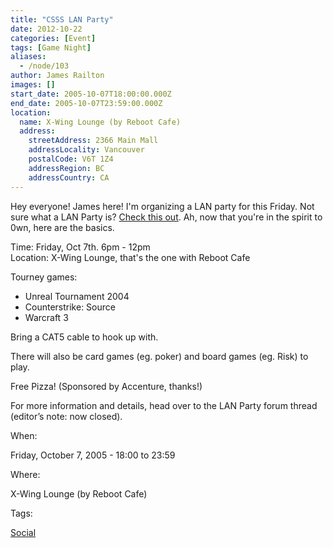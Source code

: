 ```yaml
---
title: "CSSS LAN Party"
date: 2012-10-22
categories: [Event]
tags: [Game Night]
aliases:
  - /node/103
author: James Railton
images: []
start_date: 2005-10-07T18:00:00.000Z
end_date: 2005-10-07T23:59:00.000Z
location:
  name: X-Wing Lounge (by Reboot Cafe)
  address:
    streetAddress: 2366 Main Mall
    addressLocality: Vancouver
    postalCode: V6T 1Z4
    addressRegion: BC
    addressCountry: CA
---
```


Hey everyone! James here! I'm organizing a LAN party for this Friday. Not sure what a LAN Party is? [Check this out](http://www.lanparty.com/theguide/gettingstarted.shtm). Ah, now that you're in the spirit to 0wn, here are the basics.

Time: Friday, Oct 7th. 6pm - 12pm \
Location: X-Wing Lounge, that's the one with Reboot Cafe

Tourney games:
- Unreal Tournament 2004
- Counterstrike: Source
- Warcraft 3

Bring a CAT5 cable to hook up with.

There will also be card games (eg. poker) and board games (eg. Risk) to play.

Free Pizza! (Sponsored by Accenture, thanks!)

For more information and details, head over to the LAN Party forum thread (editor’s note: now closed).

When: 

Friday, October 7, 2005 - 18:00 to 23:59

Where: 

X-Wing Lounge (by Reboot Cafe)

Tags: 

[Social](/social)
